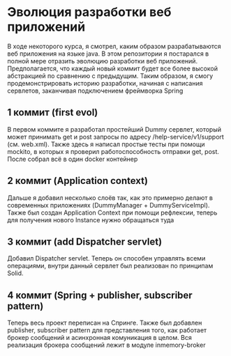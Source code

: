 # Эволюция разработки веб приложений
В ходе некоторого курса, я смотрел, каким образом разрабатываются веб приложения на языке java. 
В этом репозитории я постарался в полной мере отразить эволюцию разработки веб приложений. 
Предполагается, что каждый новый коммит будет все более высокой абстракцией по сравнению с предыдущим. 
Таким образом, я смогу продемонстрировать историю разработки, начиная с написания сервлетов, заканчивая подключением фреймворка Spring
## 1 коммит (first evol)
В первом коммите я разработал простейший Dummy сервлет, который может принимать get и post запросы по адресу /help-service/v1/support (см. web.xml).
Также здесь я написал простые тесты при помощи mockito, в которых я проверил работоспособность отправки get, post.
После собрал всё в один docker контейнер
## 2 коммит (Application context)
Дальше я добавил несколько слоёв так, как это примерно делают в современных приложениях (DummyManager + DummyServiceImpl). Также был создан Application Context при помощи рефлексии, теперь для получения нового Instance нужно обращаться туда
## 3 коммит (add Dispatcher servlet)
Добавил Dispatcher servlet. Теперь он способен управлять всеми операциями, внутри данный сервлет был реализован по принципам Solid. 
## 4 коммит (Spring + publisher, subscriber pattern)
Теперь весь проект переписан на Спринге. Также был добавлен publisher, subscriber pattern для представления того, как работает брокер сообщений и асинхронная комуникация в целом.
Вся реализация брокера сообщений лежит в модуле inmemory-broker
